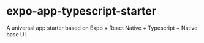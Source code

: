 # expo-app-typescript-starter

A universal app starter based on Expo + React Native + Typescript + Native base UI.

